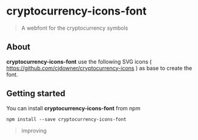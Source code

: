 # cryptocurrency-icons-font
> A webfont for the cryptocurrency symbols

## About
**cryptocurrency-icons-font** use the following SVG icons ( https://github.com/cjdowner/cryptocurrency-icons ) as base to create the font.

## Getting started
You can install **cryptocurrency-icons-font** from npm

```
npm install --save cryptocurrency-icons-font
```

> improving
